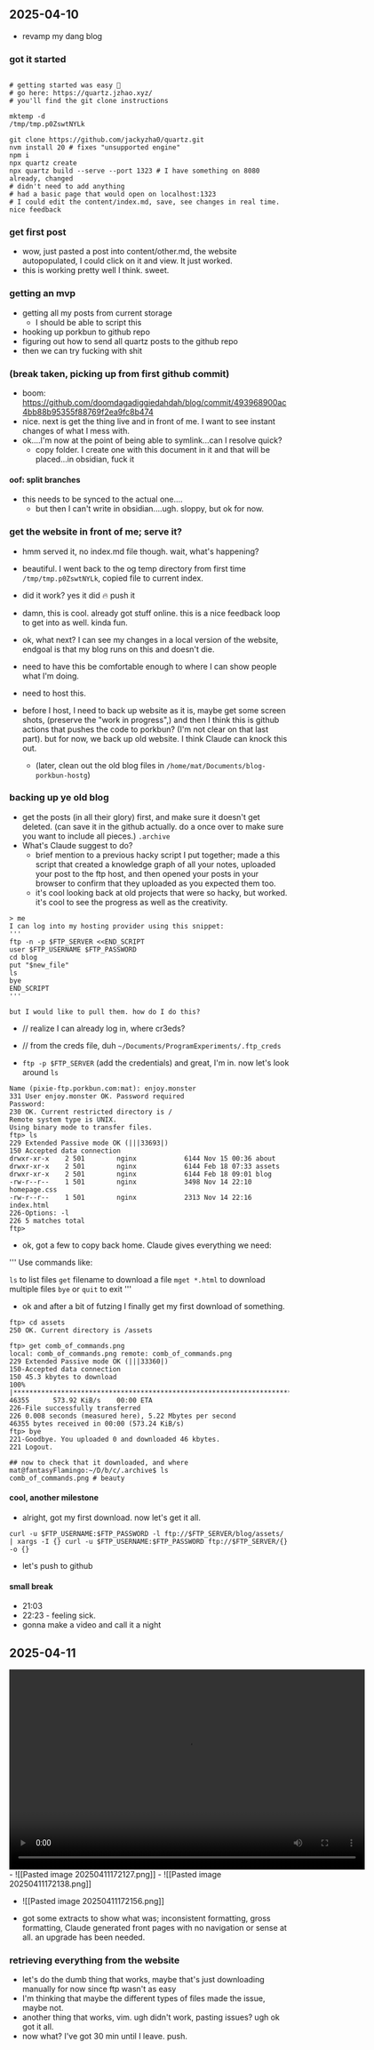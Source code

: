 ## 2025-04-10
- revamp my dang blog

### got it started
```

# getting started was easy 💙
# go here: https://quartz.jzhao.xyz/
# you'll find the git clone instructions

mktemp -d
/tmp/tmp.p0ZswtNYLk

git clone https://github.com/jackyzha0/quartz.git
nvm install 20 # fixes "unsupported engine"
npm i
npx quartz create
npx quartz build --serve --port 1323 # I have something on 8080 already, changed
# didn't need to add anything
# had a basic page that would open on localhost:1323
# I could edit the content/index.md, save, see changes in real time. nice feedback
```

### get first post
- wow, just pasted a post into content/other.md, the website autopopulated, I could click on it and view. It just worked.
- this is working pretty well I think. sweet.

### getting an mvp
- getting all my posts from current storage
	- I should be able to script this
- hooking up porkbun to github repo
- figuring out how to send all quartz posts to the github repo
- then we can try fucking with shit

### (break taken, picking up from first github commit)
- boom: https://github.com/doomdagadiggiedahdah/blog/commit/493968900ac4bb88b95355f88769f2ea9fc8b474
- nice. next is get the thing live and in front of me. I want to see instant changes of what I mess with.
- ok....I'm now at the point of being able to symlink...can I resolve quick?
	- copy folder. I create one with this document in it and that will be placed...in obsidian, fuck it


#### oof: split branches
- this needs to be synced to the actual one....
	- but then I can't write in obsidian....ugh. sloppy, but ok for now.

### get the website in front of me; serve it?
- hmm served it, no index.md file though. wait, what's happening? 
- beautiful. I went back to the og temp directory from first time `/tmp/tmp.p0ZswtNYLk`, copied file to current index.
- did it work? yes it did 🔥 push it 
- damn, this is cool. already got stuff online. this is a nice feedback loop to get into as well. kinda fun.

- ok, what next? I can see my changes in a local version of the website, endgoal is that my blog runs on this and doesn't die.
- need to have this be comfortable enough to where I can show people what I'm doing.
- need to host this. 
- before I host, I need to back up website as it is, maybe get some screen shots, (preserve the "work in progress",) and then I think this is github actions that pushes the code to porkbun? (I'm not clear on that last part). but for now, we back up old website. I think Claude can knock this out.
	- (later, clean out the old blog files in `/home/mat/Documents/blog-porkbun-hostg`)

### backing up ye old blog
- get the posts (in all their glory) first, and make sure it doesn't get deleted. (can save it in the github actually. do a once over to make sure you want to include all pieces.) `.archive`
- What's Claude suggest to do?
	- brief mention to a previous hacky script I put together; made a this script that created a knowledge graph of all your notes, uploaded your post to the ftp host, and then opened your posts in your browser to confirm that they uploaded as you expected them too.
	- it's cool looking back at old projects that were so hacky, but worked. it's cool to see the progress as well as the creativity.

```
> me
I can log into my hosting provider using this snippet:
'''
ftp -n -p $FTP_SERVER <<END_SCRIPT
user $FTP_USERNAME $FTP_PASSWORD
cd blog
put "$new_file"
ls
bye
END_SCRIPT
'''

but I would like to pull them. how do I do this?

```

- // realize I can already log in, where cr3eds?
- // from the creds file, duh `~/Documents/ProgramExperiments/.ftp_creds`

- `ftp -p $FTP_SERVER` (add the credentials) and great, I'm in. now let's look around `ls`

```
Name (pixie-ftp.porkbun.com:mat): enjoy.monster
331 User enjoy.monster OK. Password required
Password: 
230 OK. Current restricted directory is /
Remote system type is UNIX.
Using binary mode to transfer files.
ftp> ls
229 Extended Passive mode OK (|||33693|)
150 Accepted data connection
drwxr-xr-x    2 501        nginx            6144 Nov 15 00:36 about
drwxr-xr-x    2 501        nginx            6144 Feb 18 07:33 assets
drwxr-xr-x    2 501        nginx            6144 Feb 18 09:01 blog
-rw-r--r--    1 501        nginx            3498 Nov 14 22:10 homepage.css
-rw-r--r--    1 501        nginx            2313 Nov 14 22:16 index.html
226-Options: -l 
226 5 matches total
ftp> 
```

- ok, got a few to copy back home. Claude gives everything we need:

'''
Use commands like:

`ls` to list files
`get` filename to download a file
`mget *.html` to download multiple files
`bye` or `quit` to exit
'''

- ok and after a bit of futzing I finally get my first download of something.

```
ftp> cd assets
250 OK. Current directory is /assets

ftp> get comb_of_commands.png
local: comb_of_commands.png remote: comb_of_commands.png
229 Extended Passive mode OK (|||33360|)
150-Accepted data connection
150 45.3 kbytes to download
100% |************************************************************************************************************************************************| 46355      573.92 KiB/s    00:00 ETA
226-File successfully transferred
226 0.008 seconds (measured here), 5.22 Mbytes per second
46355 bytes received in 00:00 (573.24 KiB/s)
ftp> bye
221-Goodbye. You uploaded 0 and downloaded 46 kbytes.
221 Logout.

## now to check that it downloaded, and where
mat@fantasyFlamingo:~/D/b/c/.archive$ ls
comb_of_commands.png # beauty
```

#### cool, another milestone
- alright, got my first download. now let's get it all.


```
curl -u $FTP_USERNAME:$FTP_PASSWORD -l ftp://$FTP_SERVER/blog/assets/ | xargs -I {} curl -u $FTP_USERNAME:$FTP_PASSWORD ftp://$FTP_SERVER/{} -o {}
```
- let's push to github

#### small break
- 21:03
- 22:23 - feeling sick. 
- gonna make a video and call it a night

## 2025-04-11

<video width="640" height="360" controls>
  <source src="/2025-04-10_22-38-37_copy.mp4." type="video/mp4">
  Your browser does not support the video tag.
</video>
- ![[Pasted image 20250411172127.png]]
- ![[Pasted image 20250411172138.png]]

- ![[Pasted image 20250411172156.png]]

- got some extracts to show what was; inconsistent formatting, gross formatting, Claude generated front pages with no navigation or sense at all. an upgrade has been needed.

### retrieving everything from the website
- let's do the dumb thing that works, maybe that's just downloading manually for now since ftp wasn't as easy
- I'm thinking that maybe the different types of files made the issue, maybe not. 
- another thing that works, vim. ugh didn't work, pasting issues? ugh ok got it all.
- now what? I've got 30 min until  I leave. push.